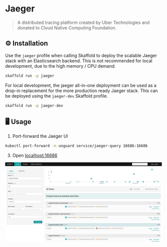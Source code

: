 # Jaeger

> A distributed tracing platform created by Uber Technologies and donated to Cloud Native Computing Foundation.

## ⚙️ Installation

Use the `jaeger` profile when calling Skaffold to deploy the scalable Jaeger stack with an Elasticsearch backend.
This is not recommended for local development, due to the high memory / CPU demand.

```sh
skaffold run -p jaeger
```

For local development, the jaeger all-in-one deployment can be used as a drop-in replacement for the more production ready
Jaeger stack. This can be deployed using the `jaeger-dev` Skaffold profile.

```sh
skaffold run -p jaeger-dev
```

## 🖥️ Usage

1. Port-forward the Jaeger UI

```sh
kubectl port-forward -n unguard service/jaeger-query 16686:16686
```

3. Open [localhost:16686](localhost:16686)

![](images/jaeger-ui.png)
